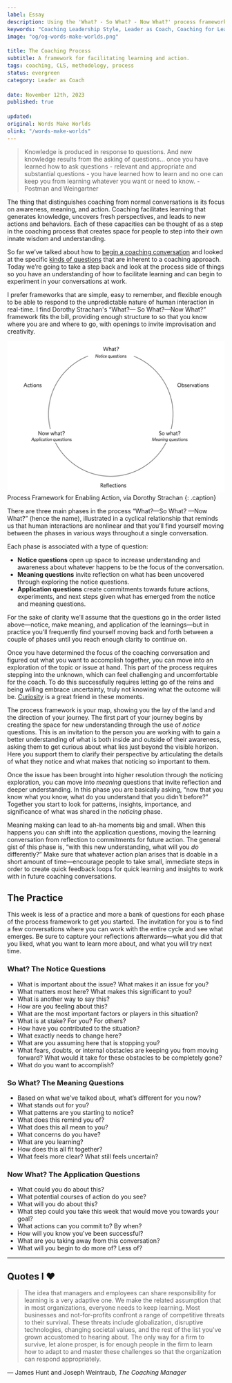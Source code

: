 ```yaml
---
label: Essay
description: Using the 'What? - So What? - Now What?' process framework to guide coaching conversations.
keywords: "Coaching Leadership Style, Leader as Coach, Coaching for Leaders, Manager as Coach"
image: "og/og-words-make-worlds.png"

title: The Coaching Process
subtitle: A framework for facilitating learning and action.
tags: coaching, CLS, methodology, process
status: evergreen
category: Leader as Coach

date: November 12th, 2023
published: true

updated:
original: Words Make Worlds
olink: "/words-make-worlds"
---
```


> Knowledge is produced in response to questions. And new knowledge results from the asking of questions… once you have learned how to ask questions - relevant and appropriate and substantial questions - you have learned how to learn and no one can keep you from learning whatever you want or need to know. - Postman and Weingartner

The thing that distinguishes coaching from normal conversations is its focus on awareness, meaning, and action. Coaching facilitates learning that generates knowledge, uncovers fresh perspectives, and leads to new actions and behaviors. Each of these capacities can be thought of as a step in the coaching process that creates space for people to step into their own innate wisdom and understanding.

So far we’ve talked about how to [begin a coaching conversation](/writing/essays/beginning-together) and looked at the specific [kinds of questions](/writing/essays/asking-questions/) that are inherent to a coaching approach. Today we’re going to take a step back and look at the process side of things so you have an understanding of how to facilitate learning and can begin to experiment in your conversations at work.

I prefer frameworks that are simple, easy to remember, and flexible enough to be able to respond to the unpredictable nature of human interaction in real-time. I find Dorothy Strachan's “What?&mdash; So What?&mdash;Now What?” framework fits the bill, providing enough structure to so that you know where you are and where to go, with openings to invite improvisation and creativity.

![the process framework](images/wmw/process-framework.png)
Process Framework for Enabling Action, via Dorothy Strachan
{: .caption}

There are three main phases in the process “What?&mdash;So What? &mdash;Now What?” (hence the name), illustrated in a cyclical relationship that reminds us that human interactions are nonlinear and that you’ll find yourself moving between the phases in various ways throughout a single conversation.  

Each phase is associated with a type of question:

- **Notice questions** open up space to increase understanding and awareness about whatever happens to be the focus of the conversation.
- **Meaning questions** invite reflection on what has been uncovered through exploring the notice questions.
- **Application questions** create commitments towards future actions, experiments, and next steps given what has emerged from the notice and meaning questions.

For the sake of clarity we’ll assume that the questions go in the order listed above&mdash;notice, make meaning, and application of the learnings&mdash;but in practice you’ll frequently find yourself moving back and forth between a couple of phases until you reach enough clarity to continue on.

Once you have determined the focus of the coaching conversation and figured out what you want to accomplish together, you can move into an exploration of the topic or issue at hand. This part of the process requires stepping into the unknown, which can feel challenging and uncomfortable for the coach. To do this successfully requires letting go of the reins and being willing embrace uncertainty, truly not knowing what the outcome will be. [Curiosity](/writing/essays/curiosity) is a great friend in these moments.

The process framework is your map, showing you the lay of the land and the direction of your journey. The first part of your journey begins by creating the space for new understanding through the use of _notice_ questions. This is an invitation to the person you are working with to gain a better understanding of what is both inside and outside of their awareness, asking them to get curious about what lies just beyond the visible horizon. Here you support them to clarify their perspective by articulating the details of what they notice and what makes that noticing so important to them.

Once the issue has been brought into higher resolution through the noticing exploration, you can move into _meaning_ questions that invite reflection and deeper understanding. In this phase you are basically asking, “now that you know what you know, what do you understand that you didn’t before?” Together you start to look for patterns, insights, importance, and significance of what was shared in the _noticing_ phase.

Meaning making can lead to ah-ha moments big and small. When this happens you can shift into the application questions, moving the learning conversation from reflection to commitments for future action. The general gist of this phase is, “with this new understanding, what will you _do_ differently?” Make sure that whatever action plan arises that is doable in a short amount of time&mdash;encourage people to take small, immediate steps in order to create quick feedback loops for quick learning and insights to work with in future coaching conversations.  


## The Practice
This week is less of a practice and more a bank of questions for each phase of the process framework to get you started. The invitation for you is to find a few conversations where you can work with the entire cycle and see what emerges. Be sure to capture your reflections afterwards&mdash;what you did that you liked, what you want to learn more about, and what you will try next time.

### What? The Notice Questions

- What is important about the issue? What makes it an issue for you?
- What matters most here? What makes this significant to you?
- What is another way to say this?
- How are you feeling about this?
- What are the most important factors or players in this situation?
- What is at stake? For you? For others?
- How have you contributed to the situation?
- What exactly needs to change here?
- What are you assuming here that is stopping you?
- What fears, doubts, or internal obstacles are keeping you from moving forward? What would it take for these obstacles to be completely gone?
- What do you want to accomplish?

### So What? The Meaning Questions

- Based on what we’ve talked about, what’s different for you now?
- What stands out for you?
- What patterns are you starting to notice?
- What does this remind you of?
- What does this all mean to you?
- What concerns do you have?
- What are you learning?
- How does this all fit together?
- What feels more clear? What still feels uncertain?

### Now What? The Application Questions

- What could you do about this?
- What potential courses of action do you see?
- What will you do about this?
- What step could you take this week that would move you towards your goal?
- What actions can you commit to? By when?
- How will you know you've been successful?
- What are you taking away from this conversation?
- What will you begin to do more of? Less of?

---

## Quotes I ❤️
> The idea that managers and employees can share responsibility for learning is a very adaptive one. We make the related assumption that in most organizations, everyone needs to keep learning. Most businesses and not-for-profits confront a range of competitive threats to their survival. These threats include globalization, disruptive technologies, changing societal values, and the rest of the list you've grown accustomed to hearing about. The only way for a firm to survive, let alone prosper, is for enough people in the firm to learn how to adapt to and master these challenges so that the organization can respond appropriately.

&mdash; James Hunt and Joseph Weintraub, _The Coaching Manager_
